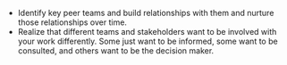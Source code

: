 * Identify key peer teams and build relationships with them and nurture those relationships over time. 
* Realize that different teams and stakeholders want to be involved with your work differently. Some just want to be informed, some want to be consulted, and others want to be the decision maker.